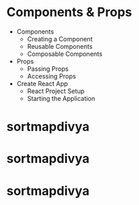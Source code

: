 # Components & Props

- Components
  - Creating a Component
  - Reusable Components
  - Composable Components
- Props
  - Passing Props
  - Accessing Props
- Create React App
  - React Project Setup
  - Starting the Application
# sortmapdivya
# sortmapdivya
# sortmapdivya
